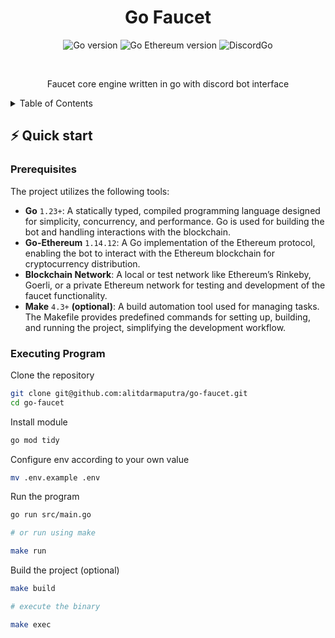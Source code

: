 <div align="center">

# Go Faucet

![Go version](https://img.shields.io/badge/Go-1.23%2B-00ADD8?style=for-the-badge&logo=go)
![Go Ethereum version](https://img.shields.io/badge/Go--Ethereum-1.14.12-363636?style=for-the-badge&logo=ethereum)
![DiscordGo](https://img.shields.io/badge/DiscordGo-0.23.0-7289DA?style=for-the-badge&logo=discord)

<br/>

Faucet core engine written in go with discord bot interface

</div>

<!-- TABLE OF CONTENTS -->
<details>
  <summary>Table of Contents</summary>
  <ol>
    <li><a href="#%EF%B8%8F-quick-start">⚡️ Quick Start</a>
    <li><a href="#prerequisites">Prerequisites</a></li>
    <li><a href="#executing-program">Executing Program</a></li>
  </ol>
</details>


## ⚡️ Quick start

### Prerequisites

The project utilizes the following tools:
- **Go** `1.23+`: A statically typed, compiled programming language designed for simplicity, concurrency, and performance. Go is used for building the bot and handling interactions with the blockchain.
- **Go-Ethereum** `1.14.12`: A Go implementation of the Ethereum protocol, enabling the bot to interact with the Ethereum blockchain for cryptocurrency distribution.
- **Blockchain Network**: A local or test network like Ethereum’s Rinkeby, Goerli, or a private Ethereum network for testing and development of the faucet functionality.
- **Make** `4.3+` **(optional)**: A build automation tool used for managing tasks. The Makefile provides predefined commands for setting up, building, and running the project, simplifying the development workflow.

### Executing Program

Clone the repository

```bash
git clone git@github.com:alitdarmaputra/go-faucet.git
cd go-faucet
```

Install module

```bash
go mod tidy
```

Configure env according to your own value

```bash
mv .env.example .env
```

Run the program

```bash
go run src/main.go

# or run using make

make run
```

Build the project (optional)

```bash
make build

# execute the binary

make exec
```

